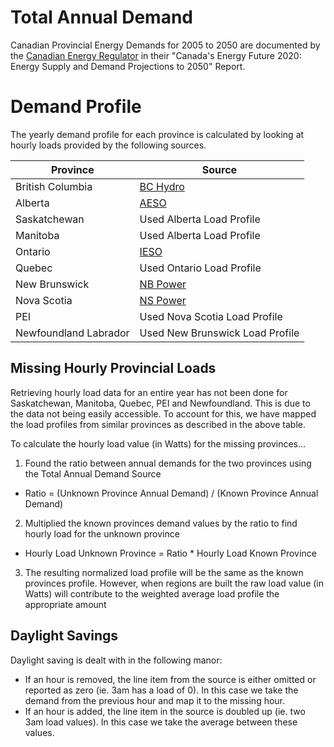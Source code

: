 # Total Annual Demand
Canadian Provincial Energy Demands for 2005 to 2050 are documented by the [Canadian Energy Regulator](https://apps.cer-rec.gc.ca/ftrppndc/dflt.aspx?GoCTemplateCulture=en-CA) in their "Canada's Energy Future 2020: Energy Supply and Demand Projections to 2050" Report. 

# Demand Profile 
The yearly demand profile for each province is calculated by looking at hourly loads provided by the following sources. 

| Province              | Source |
|-----------------------|--------|
| British Columbia      | [BC Hydro](https://www.bchydro.com/energy-in-bc/operations/transmission/transmission-system/balancing-authority-load-data/historical-transmission-data.html) |
| Alberta               | [AESO](http://ets.aeso.ca/) |
| Saskatchewan          | Used Alberta Load Profile |
| Manitoba              | Used Alberta Load Profile |
| Ontario               | [IESO](http://reports.ieso.ca/public/Demand/) |
| Quebec                | Used Ontario Load Profile |
| New Brunswick         | [NB Power](http://tso.nbpower.com/Public/en/system_information_archive.aspx) |
| Nova Scotia           | [NS Power](https://www.nspower.ca/oasis/monthly-reports/hourly-total-net-nova-scotia-load) |
| PEI                   | Used Nova Scotia Load Profile |
| Newfoundland Labrador | Used New Brunswick Load Profile |

## Missing Hourly Provincial Loads
Retrieving hourly load data for an entire year has not been done for Saskatchewan, Manitoba, Quebec, PEI and Newfoundland. This is due to the data not being easily accessible. To account for this, we have mapped the load profiles from similar provinces as described in the above table. 

To calculate the hourly load value (in Watts) for the missing provinces...
1.  Found the ratio between annual demands for the two provinces using the Total Annual Demand Source
*  Ratio = (Unknown Province Annual Demand) / (Known Province Annual Demand) 
2.  Multiplied the known provinces demand values by the ratio to find hourly load for the unknown province 
*  Hourly Load Unknown Province = Ratio * Hourly Load Known Province
3.  The resulting normalized load profile will be the same as the known provinces profile. However, when regions are built the raw load value (in Watts) will contribute to the weighted average load profile the appropriate amount 

## Daylight Savings 
Daylight saving is dealt with in the following manor: 
* If an hour is removed, the line item from the source is either omitted or reported as zero (ie. 3am has a load of 0). In this case we take the demand from the previous hour and map it to the missing hour. 
* If an hour is added, the line item in the source is doubled up (ie. two 3am load values). In this case we take the average between these values. 
